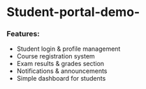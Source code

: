 # Student-portal-demo-
### Features:
- Student login & profile management
- Course registration system
- Exam results & grades section
- Notifications & announcements
- Simple dashboard for students
